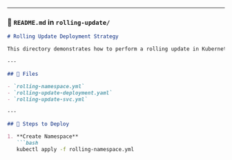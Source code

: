 
---

### 📄 `README.md` in `rolling-update/`

```markdown
# Rolling Update Deployment Strategy

This directory demonstrates how to perform a rolling update in Kubernetes.

---

## 🧾 Files

- `rolling-namespace.yml`
- `rolling-update-deployment.yaml`
- `rolling-update-svc.yml`

---

## 🚀 Steps to Deploy

1. **Create Namespace**
   ```bash
   kubectl apply -f rolling-namespace.yml

